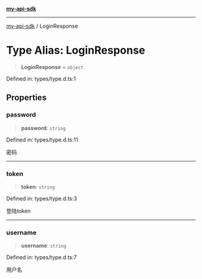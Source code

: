[**my-api-sdk**](../README.md)

---

[my-api-sdk](../README.md) / LoginResponse

# Type Alias: LoginResponse

> **LoginResponse** = `object`

Defined in: types/type.d.ts:1

## Properties

### password

> **password**: `string`

Defined in: types/type.d.ts:11

密码

---

### token

> **token**: `string`

Defined in: types/type.d.ts:3

登陆token

---

### username

> **username**: `string`

Defined in: types/type.d.ts:7

用户名
